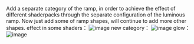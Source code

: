 Add a separate category of the ramp, in order to achieve the effect of different shaderpacks through the separate configuration of the luminous ramp.
Now just add some of ramp shapes, will continue to add more other shapes.
effect in some shaders：
![image](https://github.com/ImgoodWK/ArchitectureCraft/assets/62410956/bba5d248-ded4-4350-a1bf-8cd73e10e617)
new category：
![image](https://github.com/ImgoodWK/ArchitectureCraft/assets/62410956/1950bed4-d553-4471-9fd9-dede83f20c9b)
glow：
![image](https://github.com/ImgoodWK/ArchitectureCraft/assets/62410956/9f4934a8-0409-4bdc-baaf-1c6e029d9e50)
